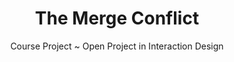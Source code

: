 ---
layout: projectDetail
projId: mergeConflict
title: "The Merge Conflict"
subtitle: "Course Project ~ Open Project in Interaction Design"
startDate: "2024-03-13"
endDate: "2024-05-28"
halted: false
featured: false
relevance: 80
categoryTags:
    - Game
    - Research
techTags: 
    - Unity
    - VR
    - Portals
    - Level/Puzzle/Game Design
summary: "Exploration of VR sense of space <b>without</b> using virtual locomotion systems. Walk in-game by walking in real life"
shortDescription: "This is a template with example data that shows how an example project should look. This short description could extend a paragraph or two, but not get too much into detail."
longDescription: "This is my very long description, it could go on, and on, and on,and on,and on,and on,and on,and on,and on,and on,and on,and on,and on,and on,and on,and on,and on,and on,and on,and on,and on,and on,and on,and on,and on,and on, but it wont. It can also include html tags like <strong>this one</strong>..."
teamSize: 3
images:
    - name: hub.png
      alt: "Miniature"
      footnote: "note"
    - name: deskOffice.png
      alt: "Miniature"
      footnote: "note"
    - name: peepStar.png
      alt: "Miniature"
      footnote: "note"
    - name: hub.gif
      alt: "Miniature"
      footnote: "note"
    - name: attic.png
      alt: "Miniature"
      footnote: "note"
---